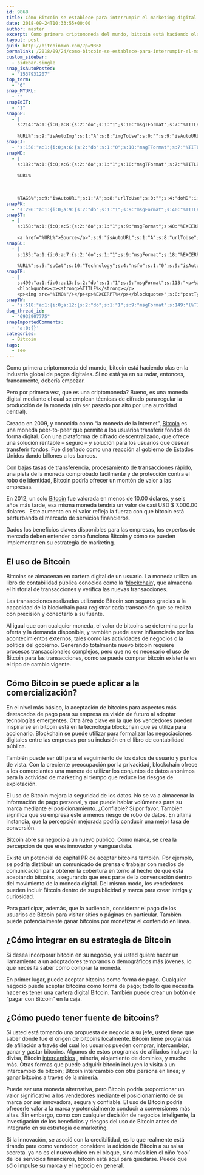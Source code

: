 ```yaml
---
id: 9868
title: Cómo Bitcoin se establece para interrumpir el marketing digital
date: 2018-09-24T10:33:55+00:00
author: master
excerpt: Como primera criptomoneda del mundo, bitcoin está haciendo olas en la industria global de pagos digitales. Si no está ya en su radar, entonces, francamente, debería empezar.
layout: post
guid: http://bitcoinmxn.com/?p=9868
permalink: /2018/09/24/como-bitcoin-se-establece-para-interrumpir-el-marketing-digital/
custom_sidebar:
  - sidebar-single
snap_isAutoPosted:
  - "1537931207"
top_term:
  - "6"
snap_MYURL:
  - ""
snapEdIT:
  - "1"
snap5P:
  - |
    s:214:"a:1:{i:0;a:8:{s:2:"do";s:1:"1";s:10:"msgTFormat";s:7:"%TITLE%";s:9:"msgFormat";s:18:"%EXCERPT%
    
    %URL%";s:9:"isAutoImg";s:1:"A";s:8:"imgToUse";s:0:"";s:9:"isAutoURL";s:1:"A";s:8:"urlToUse";s:0:"";s:4:"do5P";i:0;}}";
snapLJ:
  - 's:158:"a:1:{i:0;a:6:{s:2:"do";s:1:"0";s:10:"msgTFormat";s:7:"%TITLE%";s:9:"msgFormat";s:9:"%EXCERPT%";s:9:"isAutoURL";s:1:"A";s:8:"urlToUse";s:0:"";s:4:"doLJ";i:0;}}";'
snapMD:
  - |
    s:182:"a:1:{i:0;a:6:{s:2:"do";s:1:"1";s:10:"msgTFormat";s:7:"%TITLE%";s:9:"msgFormat";s:32:"%EXCERPT%
    
    %URL%
    
    
    
    %TAGS%";s:9:"isAutoURL";s:1:"A";s:8:"urlToUse";s:0:"";s:4:"doMD";i:0;}}";
snapPK:
  - 's:296:"a:1:{i:0;a:9:{s:2:"do";s:1:"1";s:9:"msgFormat";s:40:"%TITLE% - %URL% #bitcoin #mexico #crypto";s:9:"isAutoURL";s:1:"A";s:8:"urlToUse";s:0:"";s:4:"doPK";i:0;s:8:"isPosted";s:1:"1";s:4:"pgID";i:1388725352;s:7:"postURL";s:30:"https://www.plurk.com/p/myt7c8";s:5:"pDate";s:19:"2018-09-26 03:06:45";}}";'
snapST:
  - |
    s:158:"a:1:{i:0;a:5:{s:2:"do";s:1:"1";s:9:"msgFormat";s:40:"%EXCERPT%
    
    <a href="%URL%">Source</a>";s:9:"isAutoURL";s:1:"A";s:8:"urlToUse";s:0:"";s:4:"doST";i:0;}}";
snapSU:
  - |
    s:185:"a:1:{i:0;a:7:{s:2:"do";s:1:"1";s:9:"msgFormat";s:18:"%EXCERPT%
    
    %URL%";s:5:"suCat";s:10:"Technology";s:4:"nsfw";s:1:"0";s:9:"isAutoURL";s:1:"A";s:8:"urlToUse";s:0:"";s:4:"doSU";i:0;}}";
snapTR:
  - |
    s:490:"a:1:{i:0;a:13:{s:2:"do";s:1:"1";s:9:"msgFormat";s:113:"<p>%URL%</p>
    <blockquote><p><strong>%TITLE%</strong></p>
    <p><img src="%IMG%"/></p><p>%EXCERPT%</p></blockquote>";s:8:"postType";s:1:"T";s:10:"msgTFormat";s:7:"%TITLE%";s:9:"isAutoImg";s:1:"A";s:8:"imgToUse";s:0:"";s:9:"isAutoURL";s:1:"A";s:8:"urlToUse";s:0:"";s:4:"doTR";i:0;s:8:"isPosted";s:1:"1";s:4:"pgID";i:178467664728;s:7:"postURL";s:46:"http://bitcoinmxn.tumblr.com/post/178467664728";s:5:"pDate";s:19:"2018-09-26 03:06:47";}}";
snapTW:
  - 's:518:"a:1:{i:0;a:12:{s:2:"do";s:1:"1";s:9:"msgFormat";s:149:"(%TITLE%) - %URL% #bitcoin #criptomonedas #criptomoneda #blockchain #bitcoinMexico #bitcoinpanama #bitcoinvenezuela #ethereum #mexico #cryptocurrency";s:8:"attchImg";s:1:"1";s:9:"isAutoImg";s:1:"A";s:8:"imgToUse";s:0:"";s:9:"isAutoURL";s:1:"A";s:8:"urlToUse";s:0:"";s:4:"doTW";i:0;s:8:"isPosted";s:1:"1";s:4:"pgID";s:19:"1044785325892149248";s:7:"postURL";s:58:"https://twitter.com/mxn_bitcoin/status/1044785325892149248";s:5:"pDate";s:19:"2018-09-26 03:06:47";}}";'
dsq_thread_id:
  - "6932907775"
snapImportedComments:
  - 'a:0:{}'
categories:
  - Bitcoin
tags:
  - seo
---
```

Como primera criptomoneda del mundo, bitcoin está haciendo olas en la industria global de pagos digitales. Si no está ya en su radar, entonces, francamente, debería empezar.

Pero por primera vez, que es una criptomoneda? Bueno, es una moneda digital mediante el cual se emplean técnicas de cifrado para regular la producción de la moneda (sin ser pasado por alto por una autoridad central).

Creado en 2009, y conocida como “la moneda de la Internet”, [Bitcoin](http://bitcoinmxn.com/tag/bitcoin) es una moneda peer-to-peer que permite a los usuarios transferir fondos de forma digital. Con una plataforma de cifrado descentralizado, que ofrece una solución rentable &#8211; seguro &#8211; y solución para los usuarios que desean transferir fondos. Fue diseñado como una reacción al gobierno de Estados Unidos dando billones a los bancos.

Con bajas tasas de transferencia, procesamiento de transacciones rápido, una pista de la moneda comprobado fácilmente y de protección contra el robo de identidad, Bitcoin podría ofrecer un montón de valor a las empresas.

En 2012, un solo [Bitcoin](http://bitcoinmxn.com/category/bitcoin/) fue valorada en menos de 10.00 dolares, y seis años más tarde, esa misma moneda tendría un valor de casi USD $ 7.000.00 dolares.  Este aumento en el valor refleja la fuerza con que bitcoin está perturbando el mercado de servicios financieros.

Dados los beneficios claves disponibles para las empresas, los expertos de mercado deben entender cómo funciona Bitcoin y cómo se pueden implementar en su estrategia de marketing.

## El uso de Bitcoin

Bitcoins se almacenan en cartera digital de un usuario. La moneda utiliza un libro de contabilidad pública conocida como la &#8216;[blockchain](http://bitcoinmxn.com/category/blockchain/)&#8216;, que almacena el historial de transacciones y verifica las nuevas transacciones.

Las transacciones realizadas utilizando Bitcoin son seguros gracias a la capacidad de la blockchain para registrar cada transacción que se realiza con precisión y conectarlo a su fuente.

Al igual que con cualquier moneda, el valor de bitcoins se determina por la oferta y la demanda disponible, y también puede estar influenciada por los acontecimientos externos, tales como las actividades de negocios o la política del gobierno. Generando totalmente nuevo bitcoin requiere procesos transaccionales complejos, pero que no es necesario el uso de Bitcoin para las transacciones, como se puede comprar bitcoin existente en el tipo de cambio vigente.

## Cómo Bitcoin se puede aplicar a la comercialización?

En el nivel más básico, la aceptación de bitcoins para aspectos más destacados de pago para su empresa es visión de futuro al adoptar tecnologías emergentes. Otra área clave en la que los vendedores pueden inspirarse en bitcoin está en la tecnología blockchain que se utiliza para accionarlo. Blockchain se puede utilizar para formalizar las negociaciones digitales entre las empresas por su inclusión en el libro de contabilidad pública.

También puede ser útil para el seguimiento de los datos de usuario y puntos de vista. Con la creciente preocupación por la privacidad, blockchain ofrece a los comerciantes una manera de utilizar los conjuntos de datos anónimos para la actividad de marketing al tiempo que reduce los riesgos de explotación.

El uso de Bitcoin mejora la seguridad de los datos. No se va a almacenar la información de pago personal, y que puede hablar volúmenes para su marca mediante el posicionamiento. ¿Confiable? Sí por favor. También significa que su empresa esté a menos riesgo de robo de datos. En última instancia, que la percepción mejorada podría conducir una mejor tasa de conversión.

Bitcoin abre su negocio a un nuevo público. Como marca, se crea la percepción de que eres innovador y vanguardista.

Existe un potencial de capital PR de aceptar bitcoins también. Por ejemplo, se podría distribuir un comunicado de prensa o trabajar con medios de comunicación para obtener la cobertura en torno al hecho de que está aceptando bitcoins, asegurando que eres parte de la conversación dentro del movimiento de la moneda digital. Del mismo modo, los vendedores pueden incluir Bitcoin dentro de su publicidad y marca para crear intriga y curiosidad.

Para participar, además, que la audiencia, considerar el pago de los usuarios de Bitcoin para visitar sitios o páginas en particular. También puede potencialmente ganar bitcoins por monetizar el contenido en línea.

## ¿Cómo integrar en su estrategia de Bitcoin

Si desea incorporar bitcoin en su negocio, y si usted quiere hacer un llamamiento a un adoptadores tempranos o demográficos más jóvenes, lo que necesita saber cómo comprar la moneda.

En primer lugar, puede aceptar bitcoins como forma de pago. Cualquier negocio puede aceptar bitcoins como forma de pago; todo lo que necesita hacer es tener una cartera digital Bitcoin. También puede crear un botón de “pagar con Bitcoin” en la caja.

## ¿Cómo puedo tener fuente de bitcoins?

Si usted está tomando una propuesta de negocio a su jefe, usted tiene que saber dónde fue el origen de bitcoins localmente. Bitcoin tiene programas de afiliación a través del cual los usuarios pueden comprar, intercambiar, ganar y gastar bitcoins. Algunos de estos programas de afiliados incluyen la divisa, Bitcoin [intercambios](http://bitcoinmxn.com/2017/10/01/intercambio-mexicano-de-bitcoin-bitso-ayudo-a-los-esfuerzos-de-alivio-del-terremoto-de-la-cruz-roja/) , minería, alojamiento de dominios, y mucho más. Otras formas que puede adquirir bitcoin incluyen la visita a un intercambio de bitcoin; Bitcoin intercambio con otra persona en línea; y ganar bitcoins a través de la [minería](http://bitcoinmxn.com/category/mineria/).

Puede ser una moneda alternativa, pero Bitcoin podría proporcionar un valor significativo a los vendedores mediante el posicionamiento de su marca por ser innovadora, segura y confiable. El uso de Bitcoin podría ofrecerle valor a la marca y potencialmente conducir a conversiones más altas. Sin embargo, como con cualquier decisión de negocios inteligente, la investigación de los beneficios y riesgos del uso de Bitcoin antes de integrarlo en su estrategia de marketing.

Si la innovación, se asoció con la credibilidad, es lo que realmente está tirando para como vendedor, considere la adición de Bitcoin a su salsa secreta. ya no es el nuevo chico en el bloque, sino más bien el niño &#8216;cool&#8217; de los servicios financieros, bitcoin está aquí para quedarse. Puede que sólo impulse su marca y el negocio en general.